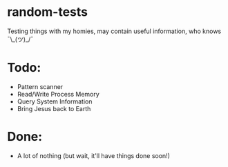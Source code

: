 # random-tests
Testing things with my homies, may contain useful information, who knows ¯\\\_(ツ)\_/¯

# Todo:

- Pattern scanner
- Read/Write Process Memory
- Query System Information
- Bring Jesus back to Earth

# Done:

- A lot of nothing (but wait, it'll have things done soon!)
